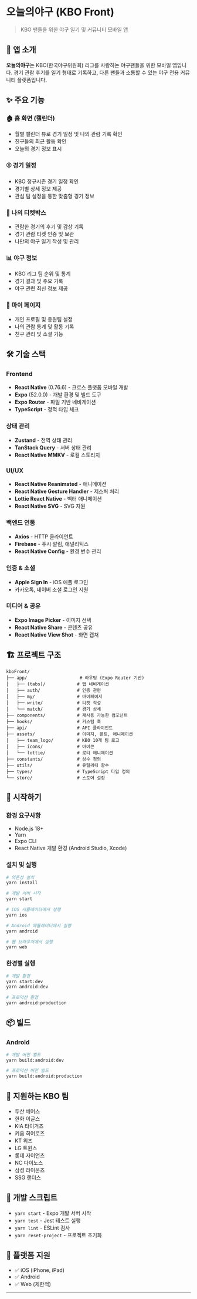 # 오늘의야구 (KBO Front)

> KBO 팬들을 위한 야구 일기 및 커뮤니티 모바일 앱

## 📱 앱 소개

**오늘의야구**는 KBO(한국야구위원회) 리그를 사랑하는 야구팬들을 위한 모바일 앱입니다. 경기 관람 후기를 일기 형태로 기록하고, 다른 팬들과 소통할 수 있는 야구 전용 커뮤니티 플랫폼입니다.

## ✨ 주요 기능

### 🏠 홈 화면 (캘린더)

- 월별 캘린더 뷰로 경기 일정 및 나의 관람 기록 확인
- 친구들의 최근 활동 확인
- 오늘의 경기 정보 표시

### ⚾ 경기 일정

- KBO 정규시즌 경기 일정 확인
- 경기별 상세 정보 제공
- 관심 팀 설정을 통한 맞춤형 경기 정보

### 🎫 나의 티켓박스

- 관람한 경기의 후기 및 감상 기록
- 경기 관람 티켓 인증 및 보관
- 나만의 야구 일기 작성 및 관리

### 📊 야구 정보

- KBO 리그 팀 순위 및 통계
- 경기 결과 및 주요 기록
- 야구 관련 최신 정보 제공

### 👤 마이 페이지

- 개인 프로필 및 응원팀 설정
- 나의 관람 통계 및 활동 기록
- 친구 관리 및 소셜 기능

## 🛠 기술 스택

### Frontend

- **React Native** (0.76.6) - 크로스 플랫폼 모바일 개발
- **Expo** (52.0.0) - 개발 환경 및 빌드 도구
- **Expo Router** - 파일 기반 네비게이션
- **TypeScript** - 정적 타입 체크

### 상태 관리

- **Zustand** - 전역 상태 관리
- **TanStack Query** - 서버 상태 관리
- **React Native MMKV** - 로컬 스토리지

### UI/UX

- **React Native Reanimated** - 애니메이션
- **React Native Gesture Handler** - 제스처 처리
- **Lottie React Native** - 벡터 애니메이션
- **React Native SVG** - SVG 지원

### 백엔드 연동

- **Axios** - HTTP 클라이언트
- **Firebase** - 푸시 알림, 애널리틱스
- **React Native Config** - 환경 변수 관리

### 인증 & 소셜

- **Apple Sign In** - iOS 애플 로그인
- 카카오톡, 네이버 소셜 로그인 지원

### 미디어 & 공유

- **Expo Image Picker** - 이미지 선택
- **React Native Share** - 콘텐츠 공유
- **React Native View Shot** - 화면 캡처

## 🏗 프로젝트 구조

```
kboFront/
├── app/                    # 라우팅 (Expo Router 기반)
│   ├── (tabs)/            # 탭 네비게이션
│   ├── auth/              # 인증 관련
│   ├── my/                # 마이페이지
│   ├── write/             # 티켓 작성
│   └── match/             # 경기 상세
├── components/            # 재사용 가능한 컴포넌트
├── hooks/                 # 커스텀 훅
├── api/                   # API 클라이언트
├── assets/                # 이미지, 폰트, 애니메이션
│   ├── team_logo/         # KBO 10개 팀 로고
│   ├── icons/             # 아이콘
│   └── lottie/            # 로티 애니메이션
├── constants/             # 상수 정의
├── utils/                 # 유틸리티 함수
├── types/                 # TypeScript 타입 정의
└── store/                 # 스토어 설정
```

## 🚀 시작하기

### 환경 요구사항

- Node.js 18+
- Yarn
- Expo CLI
- React Native 개발 환경 (Android Studio, Xcode)

### 설치 및 실행

```bash
# 의존성 설치
yarn install

# 개발 서버 시작
yarn start

# iOS 시뮬레이터에서 실행
yarn ios

# Android 에뮬레이터에서 실행
yarn android

# 웹 브라우저에서 실행
yarn web
```

### 환경별 실행

```bash
# 개발 환경
yarn start:dev
yarn android:dev

# 프로덕션 환경
yarn android:production
```

## 📦 빌드

### Android

```bash
# 개발 버전 빌드
yarn build:android:dev

# 프로덕션 버전 빌드
yarn build:android:production
```

## 🎯 지원하는 KBO 팀

- 두산 베어스
- 한화 이글스
- KIA 타이거즈
- 키움 히어로즈
- KT 위즈
- LG 트윈스
- 롯데 자이언츠
- NC 다이노스
- 삼성 라이온즈
- SSG 랜더스

## 🔧 개발 스크립트

- `yarn start` - Expo 개발 서버 시작
- `yarn test` - Jest 테스트 실행
- `yarn lint` - ESLint 검사
- `yarn reset-project` - 프로젝트 초기화

## 📱 플랫폼 지원

- ✅ iOS (iPhone, iPad)
- ✅ Android
- ✅ Web (제한적)

---

